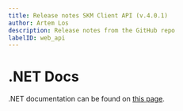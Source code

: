 ```yaml
---
title: Release notes SKM Client API (v.4.0.1)
author: Artem Los
description: Release notes from the GitHub repo
labelID: web_api
---
```


# .NET Docs

.NET documentation can be found on [this page](https://help.cryptolens.io/api/dotnet/index.html).